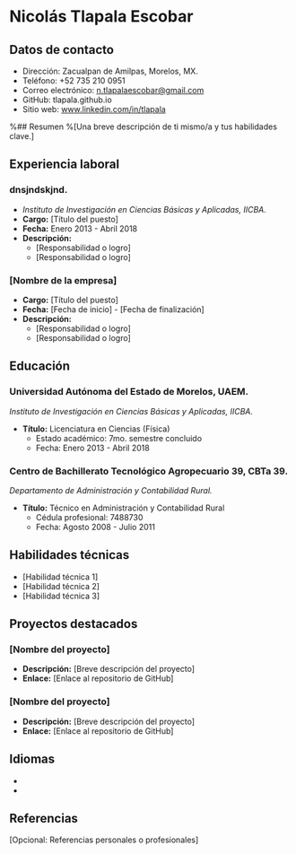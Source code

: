 # Nicolás Tlapala Escobar

## Datos de contacto
- Dirección: Zacualpan de Amilpas, Morelos, MX.
- Teléfono: +52 735 210 0951
- Correo electrónico: n.tlapalaescobar@gmail.com
- GitHub: tlapala.github.io
- Sitio web: www.linkedin.com/in/tlapala

%## Resumen
%[Una breve descripción de ti mismo/a y tus habilidades clave.]


## Experiencia laboral
### dnsjndskjnd.
- *Instituto de Investigación en Ciencias Básicas y Aplicadas, IICBA.*
- **Cargo:** [Título del puesto]
- **Fecha:** Enero 2013 - Abril 2018
- **Descripción:**
  - [Responsabilidad o logro]
  - [Responsabilidad o logro]

### [Nombre de la empresa]
- **Cargo:** [Título del puesto]
- **Fecha:** [Fecha de inicio] - [Fecha de finalización]
- **Descripción:**
  - [Responsabilidad o logro]
  - [Responsabilidad o logro]


## Educación
### Universidad Autónoma del Estado de Morelos, UAEM.
*Instituto de Investigación en Ciencias Básicas y Aplicadas, IICBA.*
- **Título:** Licenciatura en Ciencias (Física)
    - Estado académico: 7mo. semestre concluido
    - Fecha: Enero 2013 - Abril 2018

### Centro de Bachillerato Tecnológico Agropecuario 39, CBTa 39.
*Departamento de Administración y Contabilidad Rural.*
- **Título:** Técnico en Administración y Contabilidad Rural
    - Cédula profesional: 7488730
    - Fecha: Agosto 2008 - Julio 2011

## Habilidades técnicas
- [Habilidad técnica 1]
- [Habilidad técnica 2]
- [Habilidad técnica 3]

## Proyectos destacados
### [Nombre del proyecto]
- **Descripción:** [Breve descripción del proyecto]
- **Enlace:** [Enlace al repositorio de GitHub]

### [Nombre del proyecto]
- **Descripción:** [Breve descripción del proyecto]
- **Enlace:** [Enlace al repositorio de GitHub]

## Idiomas
- [Idioma 1]: [Nivel]
- [Idioma 2]: [Nivel]

## Referencias
[Opcional: Referencias personales o profesionales]

